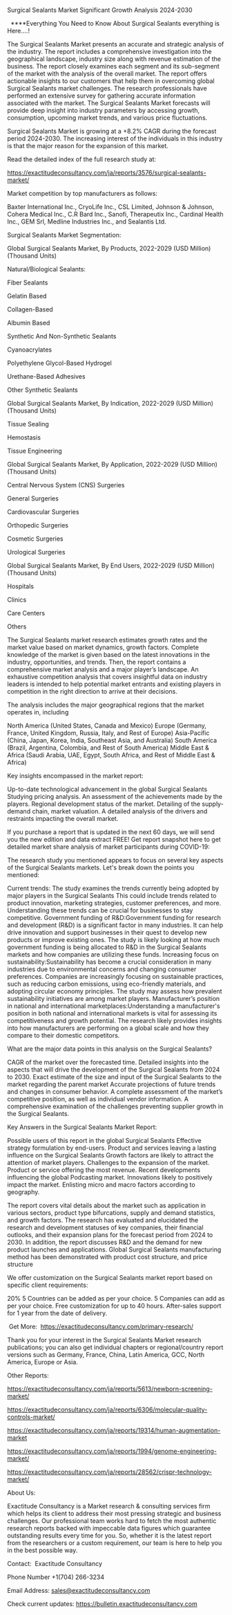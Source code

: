 Surgical Sealants Market Significant Growth Analysis 2024-2030

  ****Everything You Need to Know About Surgical Sealants everything is Here....!

The Surgical Sealants Market presents an accurate and strategic analysis of the industry. The report includes a comprehensive investigation into the geographical landscape, industry size along with revenue estimation of the business. The report closely examines each segment and its sub-segment of the market with the analysis of the overall market. The report offers actionable insights to our customers that help them in overcoming global Surgical Sealants market challenges. The research professionals have performed an extensive survey for gathering accurate information associated with the market. The Surgical Sealants Market forecasts will provide deep insight into industry parameters by accessing growth, consumption, upcoming market trends, and various price fluctuations.

Surgical Sealants Market is growing at a +8.2% CAGR during the forecast period 2024-2030. The increasing interest of the individuals in this industry is that the major reason for the expansion of this market.

Read the detailed index of the full research study at:

https://exactitudeconsultancy.com/ja/reports/3576/surgical-sealants-market/

Market competition by top manufacturers as follows:

Baxter International Inc., CryoLife Inc., CSL Limited, Johnson & Johnson, Cohera Medical Inc., C.R Bard Inc., Sanofi, Therapeutix Inc., Cardinal Health Inc., GEM Srl, Medline Industries Inc., and Sealantis Ltd.

Surgical Sealants Market Segmentation:

Global Surgical Sealants Market, By Products, 2022-2029 (USD Million) (Thousand Units)

Natural/Biological Sealants:

Fiber Sealants

Gelatin Based

Collagen-Based

Albumin Based

Synthetic And Non-Synthetic Sealants

Cyanoacrylates

Polyethylene Glycol-Based Hydrogel

Urethane-Based Adhesives

Other Synthetic Sealants

Global Surgical Sealants Market, By Indication, 2022-2029 (USD Million) (Thousand Units)

Tissue Sealing

Hemostasis

Tissue Engineering

Global Surgical Sealants Market, By Application, 2022-2029 (USD Million) (Thousand Units)

Central Nervous System (CNS) Surgeries

General Surgeries

Cardiovascular Surgeries

Orthopedic Surgeries

Cosmetic Surgeries

Urological Surgeries

Global Surgical Sealants Market, By End Users, 2022-2029 (USD Million) (Thousand Units)

Hospitals

Clinics

Care Centers

Others

The Surgical Sealants market research estimates growth rates and the market value based on market dynamics, growth factors. Complete knowledge of the market is given based on the latest innovations in the industry, opportunities, and trends. Then, the report contains a comprehensive market analysis and a major player’s landscape. An exhaustive competition analysis that covers insightful data on industry leaders is intended to help potential market entrants and existing players in competition in the right direction to arrive at their decisions.

The analysis includes the major geographical regions that the market operates in, including

North America (United States, Canada and Mexico)
Europe (Germany, France, United Kingdom, Russia, Italy, and Rest of Europe)
Asia-Pacific (China, Japan, Korea, India, Southeast Asia, and Australia)
South America (Brazil, Argentina, Colombia, and Rest of South America)
Middle East & Africa (Saudi Arabia, UAE, Egypt, South Africa, and Rest of Middle East & Africa)

Key insights encompassed in the market report:

Up-to-date technological advancement in the global Surgical Sealants
Studying pricing analysis.
An assessment of the achievements made by the players.
Regional development status of the market.
Detailing of the supply-demand chain, market valuation.
A detailed analysis of the drivers and restraints impacting the overall market.

If you purchase a report that is updated in the next 60 days, we will send you the new edition and data extract FREE! Get report snapshot here to get detailed market share analysis of market participants during COVID-19:

The research study you mentioned appears to focus on several key aspects of the Surgical Sealants markets. Let's break down the points you mentioned:

Current trends: The study examines the trends currently being adopted by major players in the Surgical Sealants This could include trends related to product innovation, marketing strategies, customer preferences, and more. Understanding these trends can be crucial for businesses to stay competitive.
Government funding of R&D:Government funding for research and development (R&D) is a significant factor in many industries. It can help drive innovation and support businesses in their quest to develop new products or improve existing ones. The study is likely looking at how much government funding is being allocated to R&D in the Surgical Sealants markets and how companies are utilizing these funds.
Increasing focus on sustainability:Sustainability has become a crucial consideration in many industries due to environmental concerns and changing consumer preferences. Companies are increasingly focusing on sustainable practices, such as reducing carbon emissions, using eco-friendly materials, and adopting circular economy principles. The study may assess how prevalent sustainability initiatives are among market players.
Manufacturer’s position in national and international marketplaces:Understanding a manufacturer's position in both national and international markets is vital for assessing its competitiveness and growth potential. The research likely provides insights into how manufacturers are performing on a global scale and how they compare to their domestic competitors.

What are the major data points in this analysis on the Surgical Sealants?

CAGR of the market over the forecasted time.
Detailed insights into the aspects that will drive the development of the Surgical Sealants from 2024 to 2030.
Exact estimate of the size and input of the Surgical Sealants to the market regarding the parent market
Accurate projections of future trends and changes in consumer behavior. A complete assessment of the market’s competitive position, as well as individual vendor information.
A comprehensive examination of the challenges preventing supplier growth in the Surgical Sealants.

Key Answers in the Surgical Sealants Market Report:

Possible users of this report in the global Surgical Sealants
Effective strategy formulation by end-users.
Product and services leaving a lasting influence on the Surgical Sealants
Growth factors are likely to attract the attention of market players.
Challenges to the expansion of the market.
Product or service offering the most revenue.
Recent developments influencing the global Podcasting market.
Innovations likely to positively impact the market.
Enlisting micro and macro factors according to geography.

The report covers vital details about the market such as application in various sectors, product type bifurcations, supply and demand statistics, and growth factors. The research has evaluated and elucidated the research and development statuses of key companies, their financial outlooks, and their expansion plans for the forecast period from 2024 to 2030. In addition, the report discusses R&D and the demand for new product launches and applications. Global Surgical Sealants manufacturing method has been demonstrated with product cost structure, and price structure

We offer customization on the Surgical Sealants market report based on specific client requirements:

20%
5 Countries can be added as per your choice.
5 Companies can add as per your choice.
Free customization for up to 40 hours.
After-sales support for 1 year from the date of delivery.

 Get More:  https://exactitudeconsultancy.com/primary-research/

Thank you for your interest in the Surgical Sealants Market research publications; you can also get individual chapters or regional/country report versions such as Germany, France, China, Latin America, GCC, North America, Europe or Asia.

Other Reports:

https://exactitudeconsultancy.com/ja/reports/5613/newborn-screening-market/

https://exactitudeconsultancy.com/ja/reports/6306/molecular-quality-controls-market/

https://exactitudeconsultancy.com/ja/reports/19314/human-augmentation-market

https://exactitudeconsultancy.com/ja/reports/1994/genome-engineering-market/

https://exactitudeconsultancy.com/ja/reports/28562/crispr-technology-market/

About Us:

Exactitude Consultancy is a Market research & consulting services firm which helps its client to address their most pressing strategic and business challenges. Our professional team works hard to fetch the most authentic research reports backed with impeccable data figures which guarantee outstanding results every time for you. So, whether it is the latest report from the researchers or a custom requirement, our team is here to help you in the best possible way.

Contact:  Exactitude Consultancy

Phone Number +1(704) 266-3234

Email Address: sales@exactitudeconsultancy.com

Check current updates: https://bulletin.exactitudeconsultancy.com
